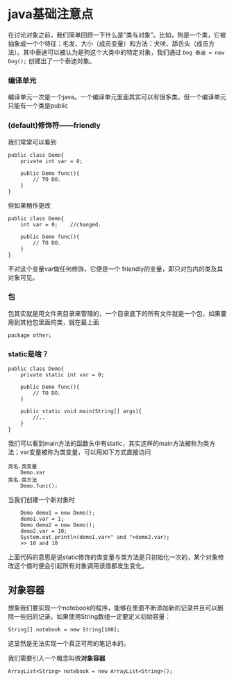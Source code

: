 # java基础注意点
在讨论对象之前，我们简单回顾一下什么是“类与对象”。比如，狗是一个类，它被抽象成一个个特征：毛发、大小（成员变量）和方法：犬吠、舔舌头（成员方法）。其中泰迪可以被认为是狗这个大类中的特定对象，我们通过 
`Dog 泰迪 = new Dog();`
创建出了一个泰迪对象。

### 编译单元
编译单元一次是一个java。一个编译单元里面其实可以有很多类，但一个编译单元只能有一个类是public
### (default)修饰符——friendly
我们常常可以看到
```
public class Demo{
    private int var = 0;

    public Demo func(){
        // TO DO.
    }
}
```
但如果稍作更改
```
public class Demo{
    int var = 0;    //changed.

    public Demo func(){
        // TO DO.
    }
}
```
不对这个变量var做任何修饰，它便是一个 friendly的变量，即只对包内的类及其对象可见。

### 包
包其实就是用文件夹目录来管理的，一个目录底下的所有文件就是一个包，如果要用到其他包里面的类，就在最上面
```
package other;
```

### static是啥？
```
public class Demo{
    private static int var = 0;

    public Demo func(){
        // TO DO.
    }

    public static void main(String[] args){
        //..
    }
}
```
我们可以看到main方法的函数头中有static，其实这样的main方法被称为类方法；var变量被称为类变量，可以用如下方式直接访问
```
类名.类变量
    Demo.var
类名.类方法
    Demo.func();
```
当我们创建一个新对象时
```
    Demo demo1 = new Demo();
    demo1.var = 1;
    Demo demo2 = new Demo();
    demo2.var = 10;
    System.out.println(demo1.var+" and "+demo2.var);
    >> 10 and 10
```
上面代码的意思是说static修饰的类变量与类方法是只初始化一次的，某个对象修改这个值时便会引起所有对象调用该值都发生变化。

## 对象容器
想象我们要实现一个notebook的程序，能够在里面不断添加新的记录并且可以删除一些旧的记录。如果使用String数组一定要定义初始容量：
```
String[] notebook = new String[100];
```
这显然是无法实现一个真正可用的笔记本的。

我们需要引入一个概念叫做**对象容器**
```
ArrayList<String> notebook = new ArrayList<String>();
```
![]()